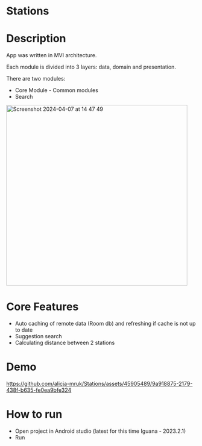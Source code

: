 # Stations

# Description
App was written in MVI architecture.

Each module is divided into 3 layers: data, domain and presentation.

There are two modules:
- Core Module - Common modules
- Search
<img width="480" alt="Screenshot 2024-04-07 at 14 47 49" src="https://github.com/alicja-mruk/Stations/assets/45905489/59fc3870-4daf-457c-9188-077147774783">

# Core Features
- Auto caching of remote data (Room db) and refreshing if cache is not up to date
- Suggestion search
- Calculating distance between 2 stations
  
# Demo
https://github.com/alicja-mruk/Stations/assets/45905489/9a918875-2179-438f-b635-fe0ea9bfe324

# How to run
- Open project in Android studio (latest for this time Iguana - 2023.2.1)
- Run

